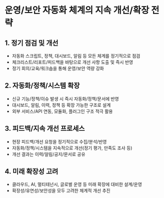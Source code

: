 # 운영/보안 자동화 체계의 지속 개선/확장 전략

## 1. 정기 점검 및 개선
- 자동화 스크립트, 정책, 대시보드, 알림 등 모든 체계를 정기적으로 점검
- 체크리스트/리포트/피드백을 바탕으로 개선 사항 도출 및 즉시 반영
- 정기 회의/교육/워크숍을 통해 운영/보안 역량 강화

## 2. 자동화/정책/시스템 확장
- 신규 기능/정책/이슈 발생 시 즉시 자동화/정책/문서에 반영
- 대시보드, 알림, 이력, 정책 등 확장 가능한 구조로 설계
- 외부 서비스/API 연동, 모듈화, 플러그인 구조 적극 활용

## 3. 피드백/지속 개선 프로세스
- 현장 피드백/개선 요청을 정기적으로 수집/분석/반영
- 자동화/정책/시스템을 지속적으로 개선(정기 평가, 만족도 조사 등)
- 개선 결과는 이력/알림/공지/문서로 공유

## 4. 미래 확장성 고려
- 클라우드, AI, 멀티테넌시, 글로벌 운영 등 미래 확장에 대비한 설계/운영
- 확장성/유연성/보안성을 모두 고려한 체계적 개선 추진 